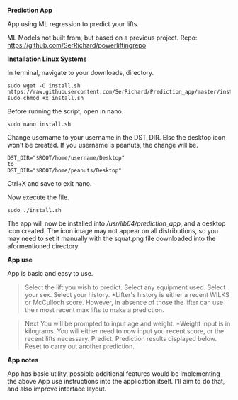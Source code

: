 **Prediction App**

App using ML regression to predict your lifts.

ML Models not built from, but based on a previous project.
Repo: https://github.com/SerRichard/powerliftingrepo

**Installation Linux Systems**

In terminal, navigate to your downloads, directory.
```
sudo wget -O install.sh https://raw.githubusercontent.com/SerRichard/Prediction_app/master/install.sh
sudo chmod +x install.sh
```

Before running the script, open in nano.
```
sudo nano install.sh
```

Change username to your username in the DST_DIR. Else the desktop icon won't be created.
If  you username is peanuts, the change will be.
```
DST_DIR="$ROOT/home/username/Desktop"
to
DST_DIR="$ROOT/home/peanuts/Desktop"
```
Ctrl+X and save to exit nano.

Now execute the file.
```
sudo ./install.sh
```

The app will now be installed into */usr/lib64/prediction_app*, and a desktop icon created. 
The icon image may not appear on all distributions, so you may need to set it manually with the squat.png file downloaded into the aformentioned directory.

**App use**

App is basic and easy to use.
> Select the lift you wish to predict.
> Select any equipment used.
> Select your sex.
> Select your history.
 *Lifter's history is either a recent WILKS or McCulloch score. However, in absence of those the lifter can use their most recent max lifts to make a prediction.

> Next
> You will be prompted to input age and weight. *Weight input is in kilograms.
> You will either need to now input you recent score, or the recent lifts necessary.
> Predict.
> Prediction results displayed below. Reset to carry out another prediction.

**App notes**

App has basic utility, possible additional features would be implementing the above App use instructions into the application itself. I'll aim to do that, and also improve interface layout.
